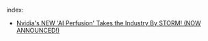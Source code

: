 index:
- [Nvidia's NEW 'AI Perfusion' Takes the Industry By STORM! (NOW ANNOUNCED!)](https://youtu.be/68mGbVou8p0)
